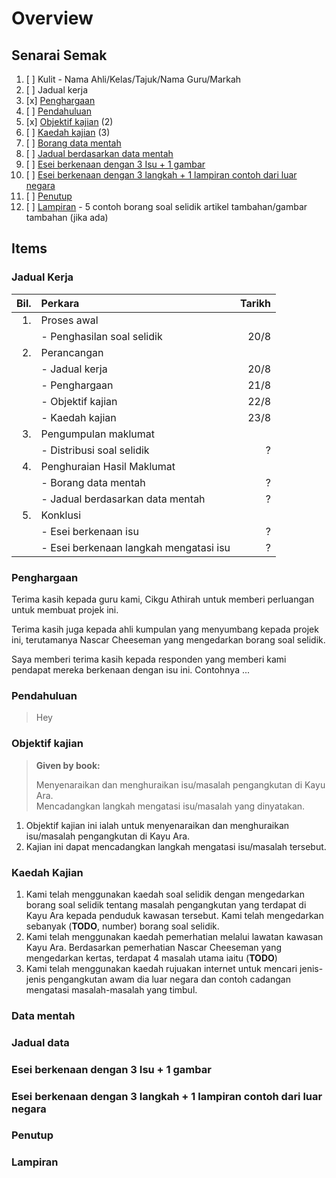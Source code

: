 # Overview

## Senarai Semak

1. [ ] Kulit - Nama Ahli/Kelas/Tajuk/Nama Guru/Markah
2. [ ] Jadual kerja
3. [x] [Penghargaan](#penghargaan)
4. [ ] [Pendahuluan](#pendahuluan)
5. [x] [Objektif kajian](#objektif-kajian) (2)
6. [ ] [Kaedah kajian](#kaedah-kajian) (3)
7. [ ] [Borang data mentah](#data-mentah)
8. [ ] [Jadual berdasarkan data mentah](#jadual-data)
9. [ ] [Esei berkenaan dengan 3 Isu + 1 gambar](#esei-berkenaan-dengan-3-isu--1-gambar)
10. [ ] [Esei berkenaan dengan 3 langkah + 1 lampiran contoh dari luar negara](#esei-berkenaan-dengan-3-langkah--1-lampiran-contoh-dari-luar-negara)
11. [ ] [Penutup](#penutup)
12. [ ] [Lampiran](#lampiran) - 5 contoh borang soal selidik artikel tambahan/gambar tambahan (jika ada)

## Items

### Jadual Kerja

| Bil. | Perkara                                | Tarikh |
| ---: | :------------------------------------- | -----: |
|   1. | Proses awal                            |        |
|      | - Penghasilan soal selidik             |   20/8 |
|   2. | Perancangan                            |        |
|      | - Jadual kerja                         |   20/8 |
|      | - Penghargaan                          |   21/8 |
|      | - Objektif kajian                      |   22/8 |
|      | - Kaedah kajian                        |   23/8 |
|   3. | Pengumpulan maklumat                   |        |
|      | - Distribusi soal selidik              |      ? |
|   4. | Penghuraian Hasil Maklumat             |        |
|      | - Borang data mentah                   |      ? |
|      | - Jadual berdasarkan data mentah       |      ? |
|   5. | Konklusi                               |        |
|      | - Esei berkenaan isu                   |      ? |
|      | - Esei berkenaan langkah mengatasi isu |      ? |

### Penghargaan

Terima kasih kepada guru kami, Cikgu Athirah untuk memberi perluangan untuk membuat projek ini.

Terima kasih juga kepada ahli kumpulan yang menyumbang kepada projek ini, terutamanya Nascar Cheeseman yang mengedarkan borang soal selidik.

Saya memberi terima kasih kepada responden yang memberi kami pendapat mereka berkenaan dengan isu ini. Contohnya ...

### Pendahuluan

> Hey

### Objektif kajian

> **Given by book:**
>
> Menyenaraikan dan menghuraikan isu/masalah pengangkutan di Kayu Ara.\
> Mencadangkan langkah mengatasi isu/masalah yang dinyatakan.

1. Objektif kajian ini ialah untuk menyenaraikan dan menghuraikan isu/masalah pengangkutan di Kayu Ara.
2. Kajian ini dapat mencadangkan langkah mengatasi isu/masalah tersebut.

### Kaedah Kajian

1. Kami telah menggunakan kaedah soal selidik dengan mengedarkan borang soal selidik tentang masalah pengangkutan yang terdapat di Kayu Ara kepada penduduk kawasan tersebut. Kami telah mengedarkan sebanyak (**TODO**, number) borang soal selidik.
2. Kami telah menggunakan kaedah pemerhatian melalui lawatan kawasan Kayu Ara. Berdasarkan pemerhatian Nascar Cheeseman yang mengedarkan kertas, terdapat 4 masalah utama iaitu (**TODO**)
3. Kami telah menggunakan kaedah rujuakan internet untuk mencari jenis-jenis pengangkutan awam dia luar negara dan contoh cadangan mengatasi masalah-masalah yang timbul.

### Data mentah

### Jadual data

### Esei berkenaan dengan 3 Isu + 1 gambar

### Esei berkenaan dengan 3 langkah + 1 lampiran contoh dari luar negara

### Penutup

### Lampiran

